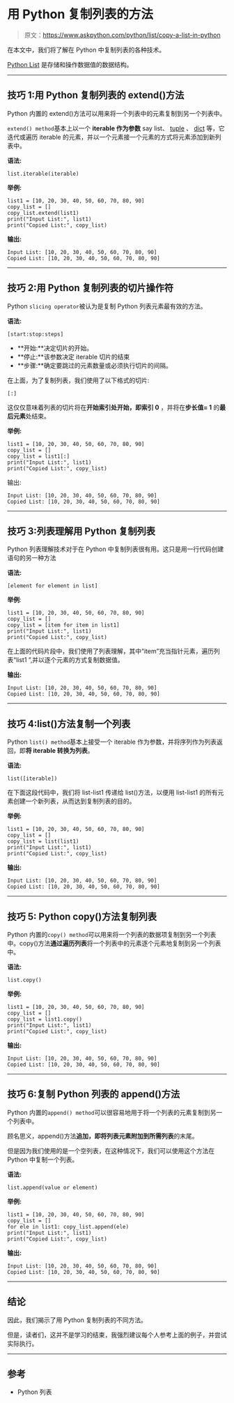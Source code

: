# 用 Python 复制列表的方法

> 原文：<https://www.askpython.com/python/list/copy-a-list-in-python>

在本文中，我们将了解在 Python 中复制列表的各种技术。

[Python List](https://www.askpython.com/python/list/python-list) 是存储和操作数据值的数据结构。

* * *

## 技巧 1:用 Python 复制列表的 extend()方法

Python 内置的 extend()方法可以用来将一个列表中的元素复制到另一个列表中。

`extend() method`基本上以一个 **iterable 作为参数** say list、 [tuple](https://www.askpython.com/python/tuple/python-tuple) 、 [dict](https://www.askpython.com/python/dictionary) 等，它迭代或遍历 iterable 的元素，并以一个元素接一个元素的方式将元素添加到新列表中。

**语法:**

```
list.iterable(iterable)

```

**举例:**

```
list1 = [10, 20, 30, 40, 50, 60, 70, 80, 90] 
copy_list = []
copy_list.extend(list1)
print("Input List:", list1) 
print("Copied List:", copy_list) 

```

**输出:**

```
Input List: [10, 20, 30, 40, 50, 60, 70, 80, 90]
Copied List: [10, 20, 30, 40, 50, 60, 70, 80, 90]

```

* * *

## 技巧 2:用 Python 复制列表的切片操作符

Python `slicing operator`被认为是复制 Python 列表元素最有效的方法。

**语法:**

```
[start:stop:steps]

```

*   **开始:**决定切片的开始。
*   **停止:**该参数决定 iterable 切片的结束
*   **步骤:**确定要跳过的元素数量或必须执行切片的间隔。

在上面，为了复制列表，我们使用了以下格式的切片:

```
[:]

```

这仅仅意味着列表的切片将在**开始索引处开始，即索引 0** ，并将在**步长值= 1** 的**最后元素**处结束。

**举例:**

```
list1 = [10, 20, 30, 40, 50, 60, 70, 80, 90] 
copy_list = []
copy_list = list1[:]
print("Input List:", list1) 
print("Copied List:", copy_list) 

```

输出:

```
Input List: [10, 20, 30, 40, 50, 60, 70, 80, 90]
Copied List: [10, 20, 30, 40, 50, 60, 70, 80, 90]

```

* * *

## 技巧 3:列表理解用 Python 复制列表

Python 列表理解技术对于在 Python 中复制列表很有用。这只是用一行代码创建语句的另一种方法

**语法:**

```
[element for element in list]

```

**举例**:

```
list1 = [10, 20, 30, 40, 50, 60, 70, 80, 90] 
copy_list = []
copy_list = [item for item in list1]
print("Input List:", list1) 
print("Copied List:", copy_list) 

```

在上面的代码片段中，我们使用了列表理解，其中“item”充当指针元素，遍历列表“list1 ”,并以逐个元素的方式复制数据值。

**输出:**

```
Input List: [10, 20, 30, 40, 50, 60, 70, 80, 90]
Copied List: [10, 20, 30, 40, 50, 60, 70, 80, 90]

```

* * *

## 技巧 4:list()方法复制一个列表

Python `list() method`基本上接受一个 iterable 作为参数，并将序列作为列表返回，即**将 iterable 转换为列表**。

**语法:**

```
list([iterable])

```

在下面这段代码中，我们将 list-list1 传递给 list()方法，以便用 list-list1 的所有元素创建一个新列表，从而达到复制列表的目的。

**举例:**

```
list1 = [10, 20, 30, 40, 50, 60, 70, 80, 90] 
copy_list = []
copy_list = list(list1)
print("Input List:", list1) 
print("Copied List:", copy_list) 

```

**输出:**

```
Input List: [10, 20, 30, 40, 50, 60, 70, 80, 90]
Copied List: [10, 20, 30, 40, 50, 60, 70, 80, 90]

```

* * *

## 技巧 5: Python copy()方法复制列表

Python 内置的`copy() method`可以用来将一个列表的数据项复制到另一个列表中。copy()方法**通过遍历列表**将一个列表中的元素逐个元素地复制到另一个列表中。

**语法:**

```
list.copy()

```

**举例:**

```
list1 = [10, 20, 30, 40, 50, 60, 70, 80, 90] 
copy_list = []
copy_list = list1.copy()
print("Input List:", list1) 
print("Copied List:", copy_list) 

```

**输出:**

```
Input List: [10, 20, 30, 40, 50, 60, 70, 80, 90]
Copied List: [10, 20, 30, 40, 50, 60, 70, 80, 90]

```

* * *

## 技巧 6:复制 Python 列表的 append()方法

Python 内置的`append() method`可以很容易地用于将一个列表的元素复制到另一个列表中。

顾名思义，append()方法**追加，即将列表元素附加到所需列表**的末尾。

但是因为我们使用的是一个空列表，在这种情况下，我们可以使用这个方法在 Python 中复制一个列表。

**语法:**

```
list.append(value or element)

```

**举例:**

```
list1 = [10, 20, 30, 40, 50, 60, 70, 80, 90] 
copy_list = []
for ele in list1: copy_list.append(ele) 
print("Input List:", list1) 
print("Copied List:", copy_list) 

```

**输出:**

```
Input List: [10, 20, 30, 40, 50, 60, 70, 80, 90]
Copied List: [10, 20, 30, 40, 50, 60, 70, 80, 90]

```

* * *

## 结论

因此，我们揭示了用 Python 复制列表的不同方法。

但是，读者们，这并不是学习的结束，我强烈建议每个人参考上面的例子，并尝试实际执行。

* * *

## 参考

*   Python 列表
